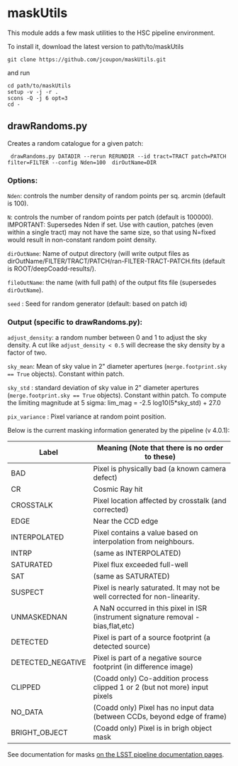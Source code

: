 # maskUtils

This module adds a few mask utilities to the HSC pipeline environment.

To install it, download the latest version to path/to/maskUtils
```
git clone https://github.com/jcoupon/maskUtils.git
```
and run
```
cd path/to/maskUtils
setup -v -j -r .
scons -Q -j 6 opt=3
cd -
```

## drawRandoms.py

Creates a random catalogue for a given patch:
```
 drawRandoms.py DATADIR --rerun RERUNDIR --id tract=TRACT patch=PATCH filter=FILTER --config Nden=100  dirOutName=DIR  
```

### Options:

`Nden`: controls the number density of random points per sq. arcmin  (default is 100).

`N`: controls the number of random points per patch (default is 100000). IMPORTANT: Supersedes Nden if set. Use with caution, patches (even within a single tract) may not have the same size, so that using N=fixed would result in non-constant random point density.

`dirOutName`: Name of output directory (will write output files as dirOutName/FILTER/TRACT/PATCH/ran-FILTER-TRACT-PATCH.fits (default is ROOT/deepCoadd-results/).

`fileOutName`: the name (with full path) of the output fits file (supersedes `dirOutName`).

`seed` : Seed for random generator (default: based on patch id)

### Output (specific to drawRandoms.py):

`adjust_density`: a random number between 0 and 1 to adjust the sky density. A cut like `adjust_density < 0.5` will decrease the sky density by a factor of two.

`sky_mean`: Mean of sky value in 2" diameter apertures (`merge.footprint.sky == True` objects). Constant within patch.

`sky_std` : standard deviation of sky value in 2" diameter apertures (`merge.footprint.sky == True` objects). Constant within patch. To compute the limiting magnitude at 5 sigma: lim_mag = -2.5 log10(5*sky_std) + 27.0

`pix_variance` : Pixel variance at random point position.

Below is the current masking information generated by the pipeline (v 4.0.1):

| Label |	Meaning (Note that there is no order to these) |
| ------------- | ------------- |
| BAD | Pixel is physically bad (a known camera defect) |
| CR |	Cosmic Ray hit  |
| CROSSTALK	| Pixel location affected by crosstalk (and corrected)  
| EDGE   | Near the CCD edge  |
| INTERPOLATED	| Pixel contains a value based on interpolation from neighbours.  
| INTRP| 	(same as INTERPOLATED) |  
| SATURATED	| Pixel flux exceeded full-well  |
| SAT	| (same as SATURATED)  |
| SUSPECT	| Pixel is nearly saturated. It may not be well corrected for non-linearity.   |
| UNMASKEDNAN	| A NaN occurred in this pixel in ISR (instrument signature removal - bias,flat,etc) |
| DETECTED	| Pixel is part of a source footprint (a detected source)
| DETECTED\_NEGATIVE	 | Pixel is part of a negative source footprint (in difference image) |
| CLIPPED| 	(Coadd only) Co-addition process clipped 1 or 2 (but not more) input pixels |
| NO_DATA	| (Coadd only) Pixel has no input data (between CCDs, beyond edge of frame) |
| BRIGHT_OBJECT	| (Coadd only) Pixel is in brigh object mask |

See documentation for masks [on the LSST pipeline documentation pages](https://pipelines.lsst.io/v/DM-11392/getting-started/display.html).
